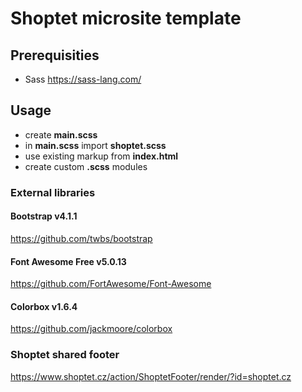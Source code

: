 # Shoptet microsite template

## Prerequisities

- Sass https://sass-lang.com/

## Usage

- create **main.scss**
- in **main.scss** import **shoptet.scss**
- use existing markup from **index.html**
- create custom **.scss** modules

### External libraries

#### Bootstrap v4.1.1
https://github.com/twbs/bootstrap

#### Font Awesome Free v5.0.13
https://github.com/FortAwesome/Font-Awesome

#### Colorbox v1.6.4
https://github.com/jackmoore/colorbox


### Shoptet shared footer
https://www.shoptet.cz/action/ShoptetFooter/render/?id=shoptet.cz
